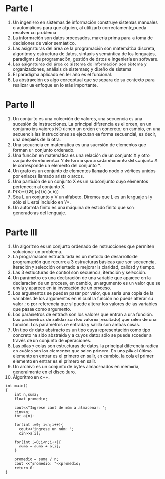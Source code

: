 # Parte I
1. Un ingeniero en sistemas de información construye sistemas manuales o automáticos para que alguien, al utilizarlo correctamente,pueda resolver un problema
2. La información son datos procesados, materia prima para la toma de decisiones de valor semántico.
3. Las asignaturas del área de la programación son matemática discreta, algoritmo y estructura de datos, sintaxis y semántica de los lenguajes, paradigma de programación, gestión de datos e ingeniería en software.
4. Las asignaturas del área de sistema de información son sistema y organizaciones, análisis de sistemasç y diseño de sistema.
5. El paradigma aplicado en 1er año es el funcional.
6. La abstracción es algo conceptual que se separa de su contexto para realizar un enfoque en lo más importante.

# Parte II
1. Un conjunto es una colección de valores, una secuencia es una sucesión de instrucciones. La principal diferencia es el orden, en un conjunto los valores NO tienen un orden en concreto; en cambio, en una secuencia las instrucciones se ejecutan en forma secuencial, es decir, una después de la otra.
2. Una secuencia en matemática es una sucesión de elementos que forman un conjunto ordenado.
3. Una función en matemática es una relación de un conjunto X y otro conjunto de elementos Y de forma que a cada elemento del conjunto X le corresponde un elemento del conjunto Y.
4. Un grafo es un conjunto de elementos llamado nodo o vértices unidos por enlaces llamado arista o arcos.
5. Una partición de un conjunto X  es un subconjunto cuyo elementos pertenecen al conjunto X.
6. P(X)={{Ø},{a}{b}{a,b}}
7. Sea L un conjunto y V un alfabeto. Diremos que L es un lenguaje si y sólo si L está incluido en V*. 
8. Un autómata finito es una máquina de estado finito que son generadoras del lenguaje.

# Parte III
1. Un algoritmo es un conjunto ordenado de instrucciones que permiten solucionar un problema.
2. La programación estructurada es un método de desarrollo de programación que recurre a 3 estructuras básicas que son secuencia, iteración y selección orientado a mejorar la claridad, calidad y tiempo.
3. Las 3 estructuras de control son  secuencia, iteración y selección.
4. Un parámetro es una declaración de una variable que aparece en la declaración de un proceso, en cambio, un argumento es un valor que se envía y aparece en la invocación de un proceso.
5. Los argumentos se pueden pasar por valor, que sería una copia de la variables de los argumentos en el cuál la función no puede alterar su valor ; o por referencia que sí puede alterar los valores de las variables que pasan como argumento.
6. Los parámetros de entrada son los valores que entran a una función. Los parámetros de salidas son los valores(resultado) que salen de una función. Los parámetros de entrada y salida son ambas cosas.
7. Un tipo de dato abstracto es un tipo cuya representación como tipo concreto ha sido abstraída y a cuyos datos sólo se puede acceder a través de un conjunto de operaciones.
8. Las pilas y colas son estructuras de datos, la principal diferencia radica en cuáles son los elementos que salen primero. En una pila el último elemento en entrar es el primero en salir, en cambio, la cola el primer elemento en entrar es el primero en salir.
9. Un archivo es un conjunto de bytes almacenados en memoria, generalmente en el disco duro.
10. Algoritmo en c++.

```
int main()
{
    int n,suma;
    float promedio;
    
    cout<<"Ingrese cant de núm a almacenar: ";
    cin>>n;
    int a[n];
    
    for(int i=0; i<n;i++){
      cout<<"ingrese un núm: ";
      cin>>a[i];
          
    for(int i=0;i<n;i++){
      suma = suma + a[i];
    }
   
    promedio = suma / n;
    cout <<"promedio: "<<promedio;
    return 0;
}
```

